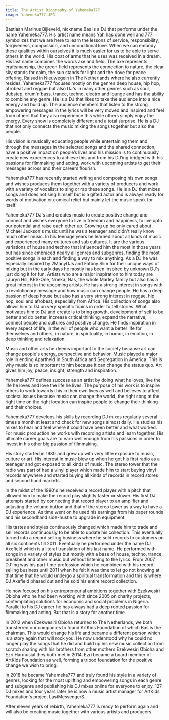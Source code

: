 ```yaml
---
title: The Artist Biography of Yahemeka777
image: Yahemeka777.JPG
---
```


Bastiaan Marinus Bijleveld, nickname Bas is a DJ that performs under the name Yahemeka777. His artist name means Yah has done well and 777 symbolizes that we are here to learn the lessons of service, responsibility, forgiveness, compassion, and unconditional love. When we can embody these qualities within ourselves it is much easier for us to be able to serve others in the world. His coat of arms that he uses was received in a dream. His last name combines the words axe and field. The axe represents craftsmanship, the green field represents the connection to nature, the clear sky stands for calm, the sun stands for light and the dove for peace offering. Raised in Nieuwegein in The Netherlands where he also currently resides, Yahemeka777 focuses mostly on the genres deep house, hip hop, afrobeat and reggae but also DJ's in many other genres such as soul, dubstep, drum'n'bass, trance, techno, electro and lounge and has the ability to combine any genre. He is a DJ that likes to take the audience into a nice energy and build up. The audience members that listen to the strong empowering messages in the lyrics will be very moved and inspired and feel from others that they also experience this while others simply enjoy the energy. Every show is completely different and a total surprise. He is a DJ that not only connects the music mixing the songs together but also the people.

His vision is musically educating people while entertaining them and through the messages in the selected songs and the shared connection, have a positive impact on people’s lives and his mission is to continuously create new experiences to achieve this and from his DJ’ing bridged with his passions for filmmaking and acting, work with upcoming artists to get their messages across and their careers flourish.

Yahemeka777 has recently started writing and composing his own songs and wishes produces them together with a variety of producers and work with a variety of vocalists to sing or rap these songs. He is a DJ that mixes songs and does not sing himself but is a gifted actor and is always ready for words of motivation or comical relief but mainly let the music speak for itself.

Yahemeka777 DJ's and creates music to create positive change and connect and wishes everyone to live in freedom and happiness, to live upto our potential and raise each other up. Growing up he only cared about Michael Jackson's music until he was a teenager and didn't really know much other music. In his teenage years he learned about all kinds of music and experienced many cultures and sub cultures. It are the various variations of house and techno that influenced him the most in those years but has since embraced nearly all genres and subgenres, finding the most positive songs in each and finding a way to mix anything. As a DJ he was especially inspired by 2ManyDJs and Fatboy Slim for their unique ways of mixing but in the early days he mostly has been inspired by unknown DJ's just doing it for fun. Artists who are a major inspiration to him today are Lauryn Hill, KRS-One, Nneka, Nas, the whole Marley family but also has a great interest in the upcoming artists. He has a strong interest in songs with a revolutionary message and how music can change people. He has a deep passion of deep house but also has a very strong interest in reggae, hip hop, soul and afrobeat, especially from Africa. His collection of songs also allows him to DJ on very specific topics in order to tell stories. What motivates him to DJ and create is to bring growth, development of self to be better and do better, increase critical thinking, expand the narrative, connect people and cultures and positive change. He finds inspiration in every aspect of life, in the will of people who want a better life for themselves and others, in nature, in spirituality, in humor, in emotion, in deep thinking and relaxation.

Music and other arts he deems important to the society because art can change people's energy, perspective and behavior. Music played a major role in ending Apartheid in South Africa and Segregation in America. This is why music is so important to him because it can change the status quo. Art gives him joy, peace, insight, strength and inspiration.

Yahemeka777 defines success as an artist by doing what he loves, live the life he loves and love the life he lives. The purpose of his work is to inspire others to work towards this in their own lives as well and believes to affect societal issues because music can change the world, the right song at the right time on the right location can inspire people to change their thinking and their choices.

Yahemeka777 develops his skills by recording DJ mixes regularly several times a month at least and check for new songs almost daily. He studies his mixes to hear and feel where it could have been better and what worked. For music production he works with recording artists and learn together. His ultimate career goals are to earn well enough from his passions in order to invest in his other big passion of filmmaking.

His story started in 1980 and grew up with very little exposure to music, culture or art. His interest in music blew up when he got his first radio as a teenager and got exposed to all kinds of music. The stereo tower that the radio was part of had a vinyl player which made him to start buying vinyl records anywhere and started buying all kinds of records in record stores and second hand markets.

In the midst of the 1990's he received a record player with a pitch that allowed him to make the record play slightly faster or slower. His first DJ attempts started by connecting that record player to an amplifier and adjusting the volume button and that of the stereo tower as a way to have a DJ experience. As time went on he used his earnings from his paper rounds and his secondhand side-hustle to upgrade in equipment.

His tastes and styles continuously changed which made him to trade and sell records continuously to be able to update his collection. This eventually turned into a record selling business where he sold records to customers on all six continents till 2011. Eventually he performed under the name DJ Axefield which is a literal translation of his last name. He performed with songs in a variety of styles but mostly with a base of house, techno, trance, breakbeat and other music but without listening to the lyrics. From 2007 DJ'ing was his part-time profession which he combined with his record selling business until 2011 when he felt it was time to let go not knowing at that time that he would undergo a spiritual transformation and this is where DJ Axefield phased out and he sold his entire record collection.

He now focused on his entrepreneurial ambitions together with Ezekwesiri Obioha who he had been working with since 2005 on charity projects, contemplating solutions for economic and social problems in Nigeria. Parallel to his DJ career he has always had a deep rooted passion for filmmaking and acting. But that is a story for another time.

In 2012 when Ezekwesiri Obioha returned to The Netherlands, we both transferred our companies to found ArtKids Foundation of which Bas is the chairman. This would change his life and became a different person which is a story again that will rock you. He now understood why he could no longer play the songs that he did and build up his new music collection from scratch sharing with his brothers from other mothers Ezekwesiri Obioha and Ezri Harmusial they both met in 2014. Ezri became a board member of ArtKids Foundation as well, forming a tripod foundation for the positive change we wish to bring.

In 2018 he became Yahemeka777 and truly found his style in a variety of genres, looking for the most uplifting and empowering songs in each genre and subgenre and publishing his DJ mixes online for everyone to enjoy. 127 DJ mixes and four years later he is now a music artist manager for ArtKids Foundation's project LastMessengerS.

After eleven years of rebirth, Yahemeka777 is ready to perform again and will also be creating music together with various artists and producers.
